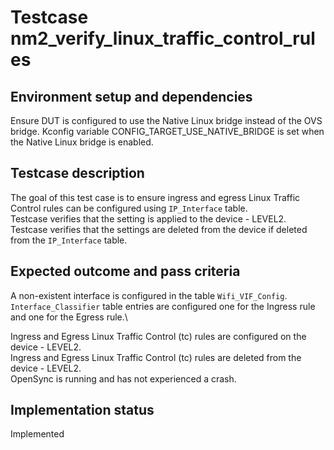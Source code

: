 # Testcase nm2_verify_linux_traffic_control_rules

## Environment setup and dependencies

Ensure DUT is configured to use the Native Linux bridge instead of the OVS bridge. Kconfig variable
CONFIG_TARGET_USE_NATIVE_BRIDGE is set when the Native Linux bridge is enabled.

## Testcase description

The goal of this test case is to ensure ingress and egress Linux Traffic Control rules can be configured using
`IP_Interface` table.\
Testcase verifies that the setting is applied to the device - LEVEL2.\
Testcase verifies that the
settings are deleted from the device if deleted from the `IP_Interface` table.

## Expected outcome and pass criteria

A non-existent interface is configured in the table `Wifi_VIF_Config`.\
`Interface_Classifier` table entries are
configured one for the Ingress rule and one for the Egress rule.\\

Ingress and Egress Linux Traffic Control (tc) rules are configured on the device - LEVEL2.\
Ingress and Egress Linux
Traffic Control (tc) rules are deleted from the device - LEVEL2.\
OpenSync is running and has not experienced a crash.

## Implementation status

Implemented

